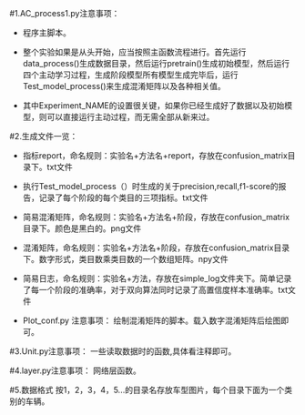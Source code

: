 #1.AC_process1.py注意事项：
* 程序主脚本。
* 整个实验如果是从头开始，应当按照主函数流程进行。首先运行data\_process()生成数据目录，然后运行pretrain()生成初始模型，然后运行四个主动学习过程，生成阶段模型所有模型生成完毕后，运行Test_model_process()来生成混淆矩阵以及各种相关值。

* 其中Experiment_NAME的设置很关键，如果你已经生成好了数据以及初始模型，则可以直接运行主动过程，而无需全部从新来过。


#2.生成文件一览：
* 指标report，命名规则：实验名+方法名+report，存放在confusion_matrix目录下。txt文件

* 执行Test_model_process（）时生成的关于precision,recall,f1-score的报告，记录了每个阶段的每个类目的三项指标。txt文件

* 简易混淆矩阵，命名规则：实验名+方法名+阶段，存放在confusion_matrix目录下。颜色是黑白的。png文件


* 混淆矩阵，命名规则：实验名+方法名+阶段，存放在confusion_matrix目录下。数字形式，类目数乘类目数的一个数组矩阵。npy文件


* 简易日志，命名规则：实验名+方法，存放在simple_log文件夹下。简单记录了每一个阶段的准确率，对于双向算法同时记录了高置信度样本准确率。txt文件


* Plot_conf.py 注意事项：
绘制混淆矩阵的脚本。载入数字混淆矩阵后绘图即可。

#3.Unit.py注意事项：
一些读取数据时的函数,具体看注释即可。

#4.layer.py注意事项：
网络层函数。

#5.数据格式
按1，2，3，4，5...的目录名存放车型图片，每个目录下面为一个类别的车辆。
